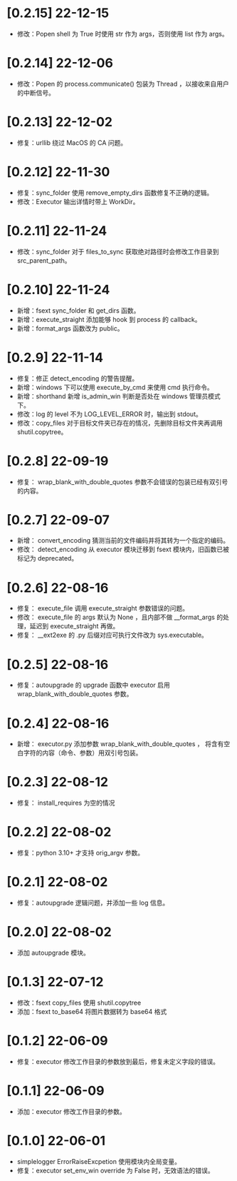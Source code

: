# [0.2.15] 22-12-15

- 修改：Popen shell 为 True 时使用 str 作为 args，否则使用 list 作为 args。

# [0.2.14] 22-12-06

- 修改：Popen 的 process.communicate() 包装为 Thread ，以接收来自用户的中断信号。

# [0.2.13] 22-12-02

- 修复：urllib 绕过 MacOS 的 CA 问题。

# [0.2.12] 22-11-30


- 修复：sync_folder 使用 remove_empty_dirs 函数修复不正确的逻辑。
- 修改：Executor 输出详情时带上 WorkDir。

# [0.2.11] 22-11-24

- 修改：sync_folder 对于 files_to_sync 获取绝对路径时会修改工作目录到 src_parent_path。

# [0.2.10] 22-11-24

- 新增：fsext sync_folder 和 get_dirs 函数。
- 新增：execute_straight 添加能够 hook 到 process 的 callback。
- 新增：format_args 函数改为 public。

# [0.2.9] 22-11-14

- 修复：修正 detect_encoding 的警告提醒。
- 新增：windows 下可以使用 execute_by_cmd 来使用 cmd 执行命令。
- 新增：shorthand 新增 is_admin_win 判断是否处在 windows 管理员模式下。
- 修改：log 的 level 不为 LOG_LEVEL_ERROR 时，输出到 stdout。
- 修改：copy_files 对于目标文件夹已存在的情况，先删除目标文件夹再调用 shutil.copytree。

# [0.2.8] 22-09-19

- 修复： wrap_blank_with_double_quotes 参数不会错误的包装已经有双引号的内容。

# [0.2.7] 22-09-07

- 新增： convert_encoding 猜测当前的文件编码并将其转为一个指定的编码。
- 修改： detect_encoding 从 executor 模块迁移到 fsext 模块内，旧函数已被标记为 deprecated。

# [0.2.6] 22-08-16

- 修复： execute_file 调用 execute_straight 参数错误的问题。
- 修改： execute_file 的 args 默认为 None ，且内部不做 __format_args 的处理，延迟到 execute_straight 再做。
- 修复： __ext2exe 的 .py 后缀对应可执行文件改为 sys.executable。

# [0.2.5] 22-08-16

- 修复：autoupgrade 的 upgrade 函数中 executor 启用 wrap_blank_with_double_quotes 参数。

# [0.2.4] 22-08-16

- 新增： executor.py 添加参数 wrap_blank_with_double_quotes ， 将含有空白字符的内容（命令、参数）用双引号包装。

# [0.2.3] 22-08-12

- 修复： install_requires 为空的情况

# [0.2.2] 22-08-02

- 修复：python 3.10+ 才支持 orig_argv 参数。

# [0.2.1] 22-08-02

- 修复：autoupgrade 逻辑问题，并添加一些 log 信息。

# [0.2.0] 22-08-02

- 添加 autoupgrade 模块。

# [0.1.3] 22-07-12 

- 修改：fsext copy_files 使用 shutil.copytree
- 添加：fsext to_base64 将图片数据转为 base64 格式

# [0.1.2] 22-06-09

- 修复：executor 修改工作目录的参数放到最后，修复未定义字段的错误。

# [0.1.1] 22-06-09

- 添加：executor 修改工作目录的参数。

# [0.1.0] 22-06-01

- simplelogger ErrorRaiseExcpetion 使用模块内全局变量。
- 修复：executor set_env_win override 为 False 时，无效语法的错误。